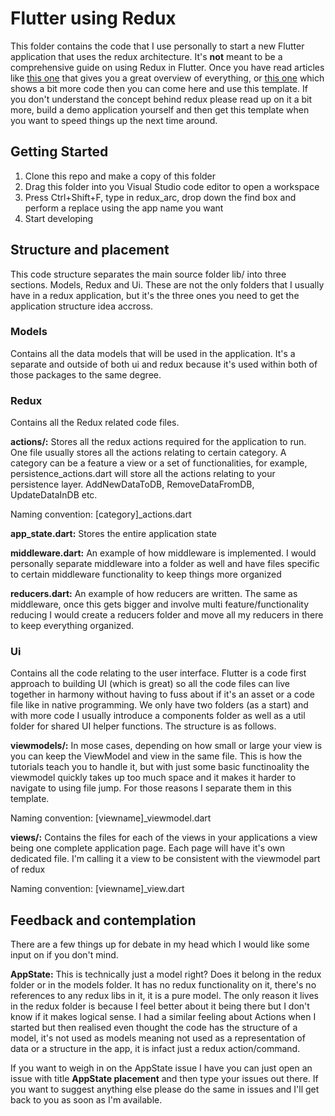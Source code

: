 # Flutter using Redux

This folder contains the code that I use personally to start a new Flutter application that uses the redux architecture. It's **not** meant to be a comprehensive guide on using Redux in Flutter. Once you have read articles like [this one](https://blog.novoda.com/introduction-to-redux-in-flutter/) that gives you a great overview of everything, or [this one](https://proandroiddev.com/implementing-redux-architecture-with-flutter-dd28640dd945) which shows a bit more code then you can come here and use this template. If you don't understand the concept behind redux please read up on it a bit more, build a demo application yourself and then get this template when you want to speed things up the next time around.

## Getting Started

1. Clone this repo and make a copy of this folder
2. Drag this folder into you Visual Studio code editor to open a workspace
3. Press Ctrl+Shift+F, type in redux_arc, drop down the find box and perform a replace using the app name you want
4. Start developing

## Structure and placement

This code structure separates the main source folder lib/ into three sections. Models, Redux and Ui. These are not the only folders that I usually have in a redux application, but it's the three ones you need to get the application structure idea accross.

### Models
Contains all the data models that will be used in the application. It's a separate and outside of both ui and redux because it's used within both of those packages to the same degree.

### Redux
Contains all the Redux related code files. 

**actions/:** Stores all the redux actions required for the application to run. One file usually stores all the actions relating to certain category. A category can be a feature a view or a set of functionalities, for example, persistence_actions.dart will store all the actions relating to your persistence layer. AddNewDataToDB, RemoveDataFromDB, UpdateDataInDB etc. 

Naming convention: [category]_actions.dart

**app_state.dart:** Stores the entire application state

**middleware.dart:** An example of how middleware is implemented. I would personally separate middleware into a folder as well and have files specific to certain middleware functionality to keep things more organized

**reducers.dart:** An example of how reducers are written. The same as middleware, once this gets bigger and involve multi feature/functionality reducing I would create a reducers folder and move all my reducers in there to keep everything organized.

### Ui
Contains all the code relating to the user interface. Flutter is a code first approach to building UI (which is great) so all the code files can live together in harmony without having to fuss about if it's an asset or a code file like in native programming. We only have two folders (as a start) and with more code I usually introduce a components folder as well as a util folder for shared UI helper functions. The structure is as follows.

**viewmodels/:** In mose cases, depending on how small or large your view is you can keep the ViewModel and view in the same file. This is how the tutorials teach you to handle it, but with just some basic functinoality the viewmodel quickly takes up too much space and it makes it harder to navigate to using file jump. For those reasons I separate them in this template. 

Naming convention: [viewname]_viewmodel.dart

**views/:** Contains the files for each of the views in your applications a view being one complete application page. Each page will have it's own dedicated file. I'm calling it a view to be consistent with the viewmodel part of redux

Naming convention: [viewname]_view.dart

## Feedback and contemplation

There are a few things up for debate in my head which I would like some input on if you don't mind.

**AppState:** This is technically just a model right? Does it belong in the redux folder or in the models folder. It has no redux functionality on it, there's no references to any redux libs in it, it is a pure model. The only reason it lives in the redux folder is because I feel better about it being there but I don't know if it makes logical sense. I had a similar feeling about Actions when I started but then realised even thought the code has the structure of a model, it's not used as models meaning not used as a representation of data or a structure in the app, it is infact just a redux action/command.

If you want to weigh in on the AppState issue I have you can just open an issue with title **AppState placement** and then type your issues out there. If you want to suggest anything else please do the same in issues and I'll get back to you as soon as I'm available.